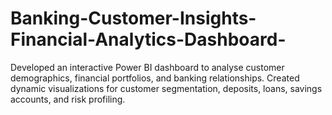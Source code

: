 # Banking-Customer-Insights-Financial-Analytics-Dashboard-
Developed an interactive Power BI dashboard to analyse customer demographics, financial portfolios, and  banking relationships. Created dynamic visualizations for customer segmentation, deposits, loans, savings  accounts, and risk profiling. 
